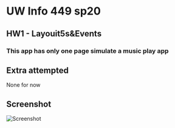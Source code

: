 # UW Info 449 sp20
## HW1 - Layouit5s&Events
### This app has only one page simulate a music play app


## Extra attempted
None for now

## Screenshot
![Screenshot](app/drawable/screenshot.jpg)
